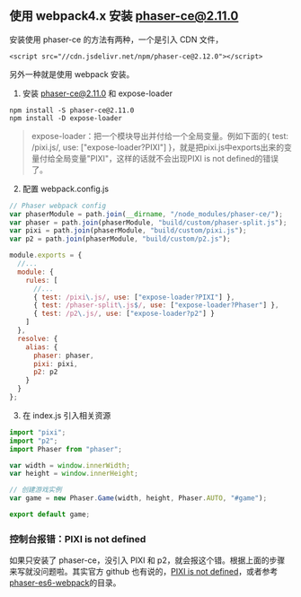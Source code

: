 ## 使用 webpack4.x 安装 phaser-ce@2.11.0

安装使用 phaser-ce 的方法有两种，一个是引入 CDN 文件，

```
<script src="//cdn.jsdelivr.net/npm/phaser-ce@2.12.0"></script>
```

另外一种就是使用 webpack 安装。

1.  安装 phaser-ce@2.11.0 和 expose-loader

```
npm install -S phaser-ce@2.11.0
npm install -D expose-loader
```

> expose-loader：把一个模块导出并付给一个全局变量。例如下面的{ test: /pixi\.js/, use: ["expose-loader?PIXI"] }，就是把pixi.js中exports出来的变量付给全局变量"PIXI"，这样的话就不会出现PIXI is not defined的错误了。

2. 配置 webpack.config.js

```js
// Phaser webpack config
var phaserModule = path.join(__dirname, "/node_modules/phaser-ce/");
var phaser = path.join(phaserModule, "build/custom/phaser-split.js");
var pixi = path.join(phaserModule, "build/custom/pixi.js");
var p2 = path.join(phaserModule, "build/custom/p2.js");

module.exports = {
  //...
  module: {
    rules: [
      //...
      { test: /pixi\.js/, use: ["expose-loader?PIXI"] },
      { test: /phaser-split\.js$/, use: ["expose-loader?Phaser"] },
      { test: /p2\.js/, use: ["expose-loader?p2"] }
    ]
  },
  resolve: {
    alias: {
      phaser: phaser,
      pixi: pixi,
      p2: p2
    }
  }
};
```

3. 在 index.js 引入相关资源

```js
import "pixi";
import "p2";
import Phaser from "phaser";

var width = window.innerWidth;
var height = window.innerHeight;

// 创建游戏实例
var game = new Phaser.Game(width, height, Phaser.AUTO, "#game");

export default game;
```

### 控制台报错：PIXI is not defined

如果只安装了 phaser-ce，没引入 PIXI 和 p2，就会报这个错。根据上面的步骤来写就没问题啦。其实官方 github 也有说的，[PIXI is not defined](https://github.com/photonstorm/phaser/issues/2762)，或者参考[phaser-es6-webpack](https://github.com/lean/phaser-es6-webpack)的目录。
